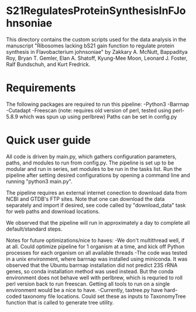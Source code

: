 # S21RegulatesProteinSynthesisInFJohnsoniae
This directory contains the custom scripts used for the data analysis in the manuscript "Ribosomes lacking bS21 gain function to regulate protein synthesis in Flavobacterium johnsoniae" by Zakkary A. McNutt, Bappaditya Roy, Bryan T. Gemler, Elan A. Shatoff, Kyung-Mee Moon, Leonard J. Foster, Ralf Bundschuh, and Kurt Fredrick.

# Requirements
The following packages are required to run this pipeline:
  -Python3
  -Barrnap
  -Cutadapt
  -Freescan (note: requires old version of perl, tested using perl-5.8.9 which was spun up using perlbrew)
Paths can be set in config.py

# Quick user guide
All code is driven by main.py, which gathers configuration parameters, paths, and modules to run from config.py. The pipeline is set up to be modular and run in series, set modules to be run in the tasks list. Run the pipeline after setting desired configurations by opening a command line and running "python3 main.py".

The pipeline requires an external internet conection to download data from NCBI and GTDB's FTP sites. Note that one can download the data separately and import if desired, see code called by "download_data" task for web paths and download locations.

We observed that the pipeline will run in approximately a day to complete all default/standard steps.

Notes for future optimizations/nice to haves:
-We don't multithread well, if at all. Could optimize pipeline for 1 organism at a time, and kick off Python processes for each organism on all available threads
-The code was tested in a unix environment, where barrnap was installed using miniconda. It was observed that the Ubuntu barrnap installation did not predict 23S rRNA genes, so conda installation method was used instead. But the conda environment does not behave well with perlbrew, which is requried to roll perl version back to run freescan. Getting all tools to run on a single environment would be a nice to have.
-Currently, taxtree.py have hard-coded taxonomy file locations. Could set these as inputs to TaxonomyTree function that is called to generate tree utility.
